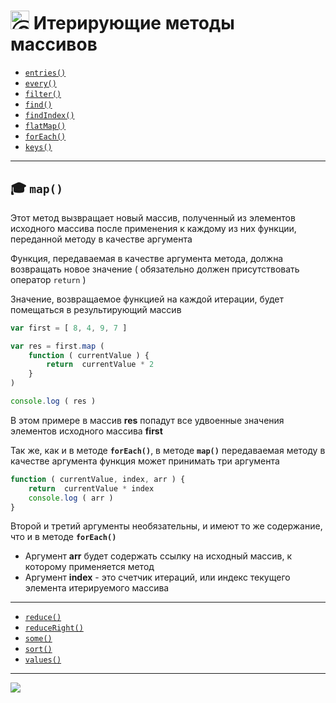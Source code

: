 [ico20]: https://raw.githubusercontent.com/garevna/a-level-js-lessons/master/ico/a-level-20.png
[ico25]: https://raw.githubusercontent.com/garevna/a-level-js-lessons/master/ico/a-level-25.png
[hw-30]: https://raw.githubusercontent.com/garevna/a-level-js-lessons/master/ico/briefcase-30.png
[cap-30]: https://raw.githubusercontent.com/garevna/a-level-js-lessons/master/ico/coffee-30.png
[warn-25]: https://raw.githubusercontent.com/garevna/a-level-js-lessons/master/ico/warning-25.png
[link-25]: https://raw.githubusercontent.com/garevna/a-level-js-lessons/master/ico/link-25.png
[err-20]: https://raw.githubusercontent.com/garevna/a-level-js-lessons/master/ico/no_entry-20.png
[err-25]: https://raw.githubusercontent.com/garevna/a-level-js-lessons/master/ico/no_entry-25.png
[err-30]: https://raw.githubusercontent.com/garevna/a-level-js-lessons/master/ico/no_entry-30.png

# <img src="https://avatars2.githubusercontent.com/u/19735284?s=40&v=4" width="30" title="Ⓒ Irina Fylyppova ( garevna ) 2019"/> Итерирующие методы массивов

* [`entries()`](md/Array.prototype.entries.md)
* [`every()`](md/Array.prototype.every.md)
* [`filter()`](md/Array.prototype.filter.md)
* [`find()`](md/Array.prototype.find.md)
* [`findIndex()`](md/Array.prototype.findIndex.md)
* [`flatMap()`](md/Array.prototype.flatMap.md)
* [`forEach()`](md/Array.prototype.forEach.md)
* [`keys()`](md/Array.prototype.keys.md)

__________________________________________________________________________

## :mortar_board: `map()`

Этот метод вызвращает новый массив, полученный из элементов исходного массива  после применения к каждому из них  функции,
переданной методу в качестве аргумента

Функция, передаваемая в качестве аргумента метода, должна возвращать новое значение
( обязательно должен присутствовать оператор  `return` )

Значение, возвращаемое функцией на каждой итерации, будет помещаться в результирующий массив

```javascript
var first = [ 8, 4, 9, 7 ]

var res = first.map (
    function ( currentValue ) {
        return  currentValue * 2
    }
)

console.log ( res )
```

В этом примере в массив  **res**  попадут все удвоенные значения элементов исходного массива  **first**

Так же, как и в методе **`forEach()`**,  в  методе  **`map()`**  передаваемая методу в качестве аргумента  функция может принимать три аргумента

```javascript
function ( currentValue, index, arr ) {
    return  currentValue * index
    console.log ( arr )
}
```

Второй  и третий  аргументы необязательны, и имеют то же содержание, что и в методе **`forEach()`**

* Аргумент  **arr**  будет содержать ссылку на исходный массив, к которому применяется метод
* Аргумент  **index**  - это счетчик итераций, или индекс текущего элемента итерируемого массива


___________________________________________________________________

* [`reduce()`](md/Array.prototype.reduce.md)
* [`reduceRight()`](md/Array.prototype.reduceRight.md)
* [`some()`](md/Array.prototype.some.md)
* [`sort()`](md/Array.prototype.sort.md)
* [`values()`](md/Array.prototype.values.md)

_________________________________________________________________________

![](https://github.com/garevna/js-course/raw/master/images/a-level-ico.png?raw=true)
